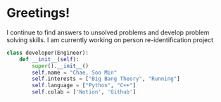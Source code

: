 # Greetings!
I continue to find answers to unsolved problems and develop problem solving skills.
I am currently working on person re-identification project

```python
class developer(Engineer):
    def __init__(self):
        super().__init__()
        self.name = "Chae, Soo Min"
        self.interests = ["Big Bang Theory", "Running"]
        self.language = ["Python", "C++"]
        self.colab = ['Notion', 'Github']
```
